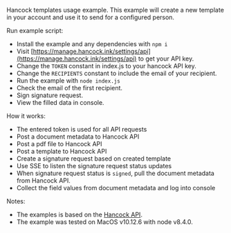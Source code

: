 Hancock templates usage example.
This example will create a new template in your account and use it to send for a configured person.

Run example script:
- Install the example and any dependencies with `npm i`
- Visit [https://manage.hancock.ink/settings/api](https://manage.hancock.ink/settings/api) to get your API key.
- Change the `TOKEN` constant in index.js to your hancock API key.
- Change the `RECIPIENTS` constant to include the email of your recipient.
- Run the example with `node index.js`
- Check the email of the first recipient.
- Sign signature request.
- View the filled data in console.

How it works:
- The entered token is used for all API requests
- Post a document metadata to Hancock API
- Post a pdf file to Hancock API
- Post a template to Hancock API
- Create a signature request based on created template
- Use SSE to listen the signature request status updates
- When signature request status is `signed`, pull the document metadata from Hancock API.
- Collect the field values from document metadata and log into console 

Notes:
- The examples is based on the [Hancock API](https://api.hancock.ink/docs/).
- The example was tested on MacOS v10.12.6 with node v8.4.0.
